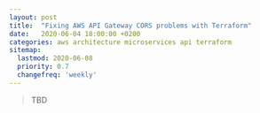 ```yaml
---
layout: post
title:  "Fixing AWS API Gateway CORS problems with Terraform"
date:   2020-06-04 18:00:00 +0200
categories: aws architecture microservices api terraform
sitemap:
  lastmod: 2020-06-08
  priority: 0.7
  changefreq: 'weekly'
---
```

> TBD